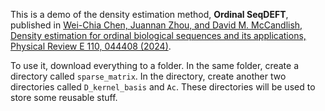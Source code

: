 This is a demo of the density estimation method, **Ordinal SeqDEFT**, published in [Wei-Chia Chen, Juannan Zhou, and David M. McCandlish, Density estimation for ordinal biological sequences and its applications, Physical Review E 110, 044408 (2024)](https://journals.aps.org/pre/abstract/10.1103/PhysRevE.110.044408).

To use it, download everything to a folder. In the same folder, create a directory called `sparse_matrix`. In the directory, create another two directories called `D_kernel_basis` and `Ac`. These directories will be used to store some reusable stuff.
